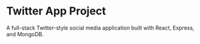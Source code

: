 # Twitter App Project

A full-stack Twitter-style social media application built with React, Express, and MongoDB.
